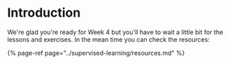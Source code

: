 # Introduction

We're glad you're ready for Week 4 but you'll have to wait a little bit for the lessons and exercises. In the mean time you can check the resources:​

{% page-ref page="../supervised-learning/resources.md" %}



​

